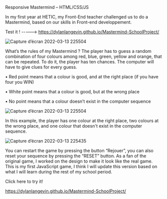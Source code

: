 Responsive Mastermind – HTML/CSS/JS

In my first year at HETIC, my Front-End teacher challenged us to do a Mastermind, based on our skills in Front-end developpement.

Test it ! -----> https://dylanlangevin.github.io/Mastermind-SchoolProject/

![Capture d’écran 2022-03-13 225504](https://user-images.githubusercontent.com/77147936/158081009-ef9a8827-c727-4c87-b518-a5d829fe8ce0.png)









What’s the rules of my Mastermind ?
The player has to guess a random combination of four colours among red, blue, green, yellow and orange, that can be repeated. To do it, the player has ten chances. The computer will have to give clues for every guess.


•	Red point means that a colour is good, and at the right place (if you have four you WIN)


•	White point means that a colour is good, but at the wrong place


•	No point means that a colour doesn’t exist in the computer sequence




![Capture d’écran 2022-03-13 225504](https://user-images.githubusercontent.com/77147936/158080967-83f23862-ec7c-42f1-a98a-42aa968c91a8.png)





In this example, the player has one colour at the right place, two colours at the wrong place, and one colour that doesn't exist in the computer sequence.


![Capture d’écran 2022-03-13 225435](https://user-images.githubusercontent.com/77147936/158081012-3c7fbaba-caf6-44a6-845f-7ad98b194f41.png)









You can restart the game by pressing the button “Rejouer”, you can also reset your sequence by pressing the “RESET” button. 
As a fan of the original game, I worked on the design to make it look like the real game. This is my first JavaScript game, I think I will update this version based on what I will learn during the rest of my school period.


Click here to try it!


https://dylanlangevin.github.io/Mastermind-SchoolProject/

